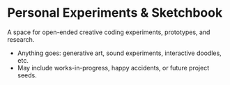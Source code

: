 # Personal Experiments & Sketchbook

A space for open-ended creative coding experiments, prototypes, and research.

- Anything goes: generative art, sound experiments, interactive doodles, etc.
- May include works-in-progress, happy accidents, or future project seeds.
